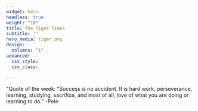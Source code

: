 ```yaml
---
widget: hero
headless: true
weight: "10"
title: The Tiger Times
subtitle: ''
hero_media: tiger.png
design:
  columns: "1"
advanced:
  css_style: 
  css_class: 

---
```


"Quote of the week: “Success is no accident. It is hard work, perseverance, learning, studying, sacrifice, and most of all, love of what you are doing or learning to do.”
-Pele
